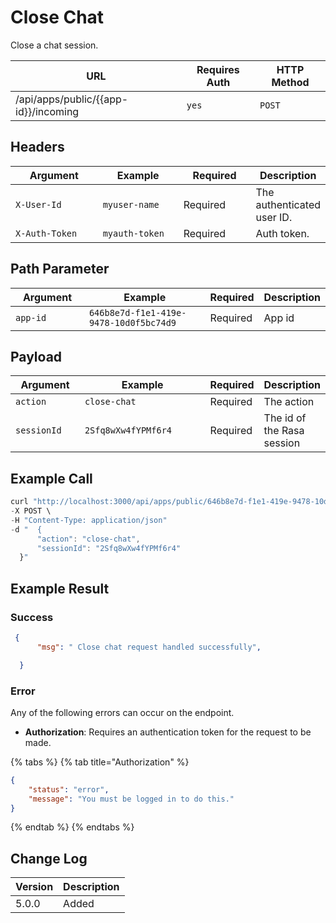 # Close Chat

Close a chat session.

| URL                                    | Requires Auth | HTTP Method |
| -------------------------------------- | ------------- | ----------- |
| /api/apps/public/\{{app-id\}}/incoming | `yes`         | `POST`      |

## Headers

<table><thead><tr><th width="179">Argument</th><th width="169">Example</th><th width="136">Required</th><th>Description</th></tr></thead><tbody><tr><td><code>X-User-Id</code></td><td><code>myuser-name</code></td><td>Required</td><td>The authenticated  user ID.</td></tr><tr><td><code>X-Auth-Token</code></td><td><code>myauth-token</code></td><td>Required</td><td>Auth token.</td></tr></tbody></table>

## Path Parameter

<table><thead><tr><th width="144">Argument</th><th width="318">Example</th><th>Required</th><th>Description</th></tr></thead><tbody><tr><td><code>app-id</code></td><td><code>646b8e7d-f1e1-419e-9478-10d0f5bc74d9</code></td><td>Required</td><td>App id</td></tr></tbody></table>

## Payload

<table><thead><tr><th width="144">Argument</th><th width="318">Example</th><th>Required</th><th>Description</th></tr></thead><tbody><tr><td><code>action</code></td><td><code>close-chat</code></td><td>Required</td><td>The action</td></tr><tr><td><code>sessionId</code></td><td><pre><code>2Sfq8wXw4fYPMf6r4
</code></pre></td><td>Required</td><td>The id of the Rasa session</td></tr></tbody></table>

## Example Call

```javascript
curl "http://localhost:3000/api/apps/public/646b8e7d-f1e1-419e-9478-10d0f5bc74d9/incoming" \
-X POST \
-H "Content-Type: application/json" 
-d "  {
      "action": "close-chat",
      "sessionId": "2Sfq8wXw4fYPMf6r4"
  }" 
```

## Example Result

### Success

```json
 {
      "msg": " Close chat request handled successfully",

  }
```

### Error

Any of the following errors can occur on the endpoint.

* **Authorization**: Requires an authentication token for the request to be made.

{% tabs %}
{% tab title="Authorization" %}
```json
{
    "status": "error",
    "message": "You must be logged in to do this."
}
```
{% endtab %}
{% endtabs %}

## Change Log

| Version | Description |
| ------- | ----------- |
| 5.0.0   | Added       |
